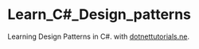 # Learn_C#_Design_patterns
  Learning Design Patterns in C#. with [dotnettutorials.ne](https://dotnettutorials.net/course/dot-net-design-patterns/).  
